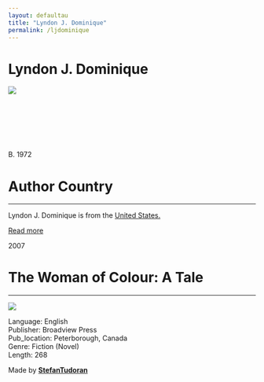 ```yaml
---
layout: defaultau
title: "Lyndon J. Dominique"
permalink: /ljdominique
---
```

<!-- partial:index.partial.html -->
<div class="content">
    <h1>Lyndon J. Dominique</h1>
    <div class="quote">
        <div><img src="https://www.middlebury.edu/school-english/sites/www.middlebury.edu.school-english/files/styles/832x468/public/2019-12/LyndonDominique_150x150.jpg?fv=8mOCoeuj&itok=Dil18LOU.jpg" class="logo"></div>
    </div>
    <div class="timeline">
        <div style="padding-bottom:100px;"></div>
        <div class="block">
            <div class="date right"><p class="right"> B. 1972 </p></div>
            <div class="dot"></div>
            <div class="left first">
            <div class="author_country">
                <h1>Author Country</h1><hr>
          <div class="aclocation">  <p>Lyndon J. Dominique is from the <a href="http://localhost:4000/1">United States.</a></p></div>
                <div class="acreadmore"><a href="NA" target="_blank">Read more</a></div>
            </div>
            </div>
        </div>
        <div class="block">
            <div class="date left"><p class="left">2007</p></div>
            <div class="dot"></div>
            <div class="right">
                <h1>The Woman of Colour: A Tale</h1><hr>
                <p><img src="https://m.media-amazon.com/images/I/51Gz-e1LoXS._SX322_BO1,204,203,200_.jpg"></p>
                <p>
                Language: English<br/>
                Publisher: Broadview Press<br/>
                Pub_location:  Peterborough, Canada<br/>
                Genre: Fiction (Novel)<br/>
                Length: 268</p>
            </div>
        </div>
        <div id="footer">
        <p id="copyright">Made by&nbsp;<strong><a href="https://www.linkedin.com/in/nicolae-stefan-tudoran-b02291127/" target="_blank">StefanTudoran</a></strong></p>
    </div>
</div>
